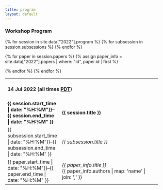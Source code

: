 ```yaml
---
title: program
layout: default
---
```


<h3 class="bg-heading">Workshop Program</h3>

<table>
<tr>
    <td style="border-top: 0px" colspan=2><h4>14 Jul 2022 (all times <a href="https://www.timeanddate.com/time/zones/pdt">PDT</a>)</h4></td>
</tr>
{% for session in site.data["2022"].program %}
<tr>
    <td width="15%" style="border-top: 0px"><b>{{ session.start_time | date: "%H:%M"}}–{{ session.end_time | date: "%H:%M" }}</b></td>
    <td style="border-top: 0px"><b>{{ session.title }}</b></td>
</tr>
{% for subsession in session.subsessions %}
<tr>
    <td style="border-top: 0px">{{ subsession.start_time | date: "%H:%M"}}–{{ subsession.end_time | date: "%H:%M" }}</td>
    <td style="border-top: 0px"><em>{{ subsession.title }}</em><!-- <br>{{ subsession.presenter }} would need to be added --></td>
</tr>
{% endfor %}

{% for paper in session.papers %}
{% assign paper_info = site.data["2022"].papers | where: "id", paper.id | first %}
<tr>
    <td style="border-top: 0px">{{ paper.start_time | date: "%H:%M"}}–{{ paper.end_time | date: "%H:%M" }}</td>
    <td style="border-top: 0px"><em>{{ paper_info.title }}</em><br />{{ paper_info.authors | map: 'name' | join: ',' }}</td>
</tr>
{% endfor %}
{% endfor %}
</table>
